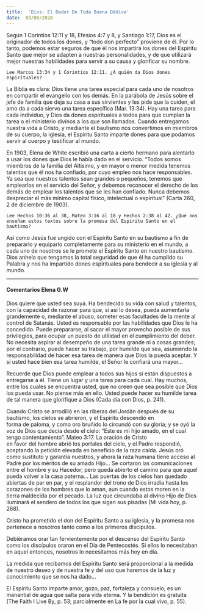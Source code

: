```yaml
---
title:  'Dios: El Dador De Toda Buena Dádiva'
date:  03/08/2020
---
```


Según 1 Corintios 12:11 y 18, Efesios 4:7 y 8, y Santiago 1:17, Dios es el originador de todos los dones, y “todo don perfecto” proviene de él. Por lo tanto, podemos estar seguros de que él nos impartirá los dones del Espíritu Santo que mejor se adapten a nuestras personalidades, y de que utilizará mejor nuestras habilidades para servir a su causa y glorificar su nombre.

`Lee Marcos 13:34 y 1 Corintios 12:11. ¿A quién da Dios dones espirituales?`

La Biblia es clara: Dios tiene una tarea especial para cada uno de nosotros en compartir el evangelio con los demás. En la parábola de Jesús sobre el jefe de familia que deja su casa a sus sirvientes y les pide que la cuiden, el amo da a cada siervo una tarea específica (Mar. 13:34). Hay una tarea para cada individuo, y Dios da dones espirituales a todos para que cumplan la tarea o el ministerio divinos a los que son llamados. Cuando entregamos nuestra vida a Cristo, y mediante el bautismo nos convertimos en miembros de su cuerpo, la iglesia, el Espíritu Santo imparte dones para que podamos servir al cuerpo y testificar al mundo.

En 1903, Elena de White escribió una carta a cierto hermano para alentarlo a usar los dones que Dios le había dado en el servicio. “Todos somos miembros de la familia del Altísimo, y en mayor o menor medida tenemos talentos que él nos ha confiado, por cuyo empleo nos hace responsables. Ya sea que nuestros talentos sean grandes o pequeños, tenemos que emplearlos en el servicio del Señor, y debemos reconocer el derecho de los demás de emplear los talentos que se les han confiado. Nunca debemos despreciar el más mínimo capital físico, intelectual o espiritual” (Carta 260, 2 de diciembre de 1903).

`Lee Hechos 10:36 al 38, Mateo 3:16 al 18 y Hechos 2:38 al 42. ¿Qué nos enseñan estos textos sobre la promesa del Espíritu Santo en el bautismo?`

Así como Jesús fue ungido con el Espíritu Santo en su bautismo a fin de prepararlo y equiparlo completamente para su ministerio en el mundo, a cada uno de nosotros se le promete el Espíritu Santo en nuestro bautismo. Dios anhela que tengamos la total seguridad de que él ha cumplido su Palabra y nos ha impartido dones espirituales para bendecir a su iglesia y al mundo.

---

#### Comentarios Elena G.W

Dios quiere que usted sea suya. Ha bendecido su vida con salud y talentos, con la capacidad de razonar para que, si así lo desea, pueda aumentarla grandemente o, mediante el abuso, someter esas facultades de la mente al control de Satanás. Usted es responsable por las habilidades que Dios le ha concedido. Puede prepararse, al sacar el mayor provecho posible de sus privilegios, para ocupar un puesto de utilidad en el cumplimiento del deber. No necesita aspirar al desempeño de una tarea grande ni a cosas grandes; por el contrario, puede hacer su trabajo, por humilde que sea, asumiendo la responsabilidad de hacer esa tarea de manera que Dios la pueda aceptar. Y si usted hace bien esa tarea humilde, el Señor le confiará una mayor…

Recuerde que Dios puede emplear a todos sus hijos si están dispuestos a entregarse a él. Tiene un lugar y una tarea para cada cual. Hay muchos, entre los cuales se encuentra usted, que no creen que sea posible que Dios los pueda usar. No piense más en ello. Usted puede hacer su humilde tarea de tal manera que glorifique a Dios (Cada día con Dios, p. 241).

Cuando Cristo se arrodilló en las riberas del Jordán después de su bautismo, los cielos se abrieron, y el Espíritu descendió en forma de paloma, y como oro bruñido lo circundó con su gloria; y se oyó la voz de Dios que decía desde el cielo: “Este es mi hijo amado, en el cual tengo contentamiento”. Mateo 3:17. La oración de Cristo en favor del hombre abrió los portales del cielo, y el Padre respondió, aceptando la petición elevada en beneficio de la raza caída. Jesús oró como sustituto y garantía nuestros, y ahora la raza humana tiene acceso al Padre por los méritos de su amado Hijo… Se cortaron las comunicaciones entre el hombre y su Hacedor; pero queda abierto el camino para que aquel pueda volver a la casa paterna… Las puertas de los cielos han quedado abiertas de par en par, y el resplandor del trono de Dios irradia hasta los corazones de los hombres que lo aman, aun cuando estos moren en la tierra maldecida por el pecado. La luz que circundaba al divino Hijo de Dios iluminará el sendero de todos los que sigan sus pisadas (Mi vida hoy, p. 268).

Cristo ha prometido el don del Espíritu Santo a su iglesia, y la promesa nos pertenece a nosotros tanto como a los primeros discípulos.

Debiéramos orar tan fervientemente por el descenso del Espíritu Santo como los discípulos oraron en el Día de Pentecostés. Si ellos lo necesitaban en aquel entonces, nosotros lo necesitamos más hoy en día.

La medida que recibamos del Espíritu Santo será proporcional a la medida de nuestro deseo y de nuestra fe y del uso que haremos de la luz y conocimiento que se nos ha dado…

El Espíritu Santo imparte amor, gozo, paz, fortaleza y consuelo; es un manantial de agua que salta para vida eterna. Y la bendición es gratuita (The Faith I Live By, p. 53; parcialmente en La fe por la cual vivo, p. 55).